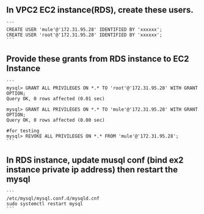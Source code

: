 
## In VPC2 EC2 instance(RDS), create these users.
	```
	CREATE USER 'mule'@'172.31.95.28' IDENTIFIED BY 'xxxxxx';
	CREATE USER 'root'@'172.31.95.28' IDENTIFIED BY 'xxxxxx';
	```

## Provide these grants from RDS instance to EC2 Instance
	```
	mysql> GRANT ALL PRIVILEGES ON *.* TO 'root'@'172.31.95.28' WITH GRANT OPTION;
	Query OK, 0 rows affected (0.01 sec)
	
	mysql> GRANT ALL PRIVILEGES ON *.* TO 'mule'@'172.31.95.28' WITH GRANT OPTION;
	Query OK, 0 rows affected (0.00 sec)
	
	#for testing
	mysql> REVOKE ALL PRIVILEGES ON *.* FROM 'mule'@'172.31.95.28';
	```

## In RDS instance, update musql conf (bind ex2 instance private ip address) then restart the mysql 
  	```
  	/etc/mysql/mysql.conf.d/mysqld.cnf
  	sudo systemctl restart mysql
  	```
